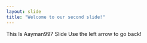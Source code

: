 ```yaml
---
layout: slide
title: "Welcome to our second slide!"
---
```

This Is Aayman997 Slide
Use the left arrow to go back!